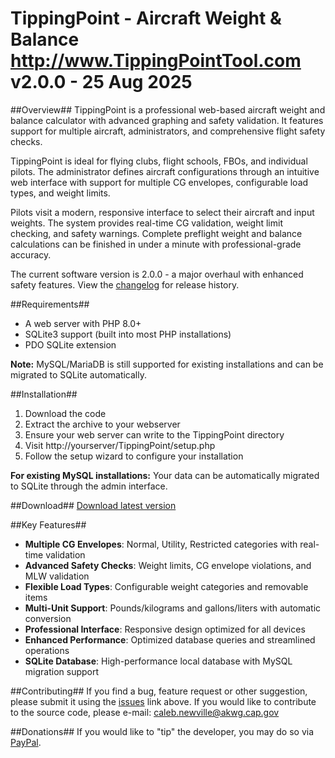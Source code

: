 TippingPoint - Aircraft Weight & Balance
http://www.TippingPointTool.com
v2.0.0 - 25 Aug 2025
========================================

##Overview##
TippingPoint is a professional web-based aircraft weight and balance calculator with advanced graphing and safety validation. It features support for multiple aircraft, administrators, and comprehensive flight safety checks.

TippingPoint is ideal for flying clubs, flight schools, FBOs, and individual pilots. The administrator defines aircraft configurations through an intuitive web interface with support for multiple CG envelopes, configurable load types, and weight limits.

Pilots visit a modern, responsive interface to select their aircraft and input weights. The system provides real-time CG validation, weight limit checking, and safety warnings. Complete preflight weight and balance calculations can be finished in under a minute with professional-grade accuracy.

The current software version is 2.0.0 - a major overhaul with enhanced safety features. View the [changelog](https://github.com/CAP-CalebNewville/tipping-point/blob/main/changelog.txt) for release history.

##Requirements##
* A web server with PHP 8.0+
* SQLite3 support (built into most PHP installations)
* PDO SQLite extension

**Note:** MySQL/MariaDB is still supported for existing installations and can be migrated to SQLite automatically.

##Installation##
1. Download the code
2. Extract the archive to your webserver
3. Ensure your web server can write to the TippingPoint directory
4. Visit http://yourserver/TippingPoint/setup.php
5. Follow the setup wizard to configure your installation

**For existing MySQL installations:** Your data can be automatically migrated to SQLite through the admin interface.

##Download##
[Download latest version](https://github.com/CAP-CalebNewville/tipping-point/releases)

##Key Features##
* **Multiple CG Envelopes**: Normal, Utility, Restricted categories with real-time validation
* **Advanced Safety Checks**: Weight limits, CG envelope violations, and MLW validation
* **Flexible Load Types**: Configurable weight categories and removable items
* **Multi-Unit Support**: Pounds/kilograms and gallons/liters with automatic conversion
* **Professional Interface**: Responsive design optimized for all devices
* **Enhanced Performance**: Optimized database queries and streamlined operations
* **SQLite Database**: High-performance local database with MySQL migration support

##Contributing##
If you find a bug, feature request or other suggestion, please submit it using the [issues](https://github.com/CAP-CalebNewville/tipping-point/issues) link above.
If you would like to contribute to the source code, please e-mail: <caleb.newville@akwg.cap.gov>

##Donations##
If you would like to "tip" the developer, you may do so via [PayPal](https://www.paypal.com/cgi-bin/webscr?cmd=_s-xclick&hosted_button_id=34CMYSQG2R49Y).
